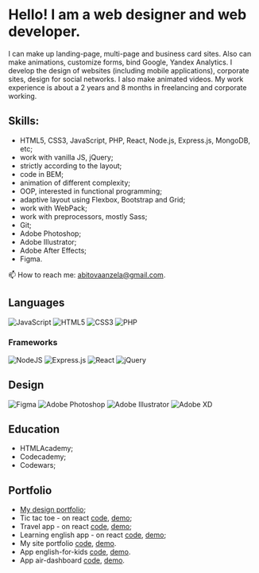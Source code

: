 # Hello! I am a web designer and web developer.

I can make up landing-page, multi-page and business card sites. Also can make animations, customize forms, bind Google, Yandex Analytics. I develop the design of websites (including mobile applications), corporate sites, design for social networks. I also make animated videos.
My work experience is about a 2 years and 8 months in freelancing and  corporate working.

## Skills: 
- HTML5, CSS3, JavaScript, PHP, React, Node.js, Express.js, MongoDB, etc;
- work with vanilla JS, jQuery;
- strictly according to the layout;
- code in BEM;
- animation of different complexity;
- OOP, interested in functional programming;
- adaptive layout using Flexbox, Bootstrap and Grid;
- work with WebPack;
- work with preprocessors, mostly Sass;
- Git;
- Adobe Photoshop;
- Adobe Illustrator;
- Adobe After Effects;
- Figma.

📫 How to reach me: abitovaanzela@gmail.com.

## Languages 
<img alt="JavaScript" src="https://img.shields.io/badge/javascript%20-%23323330.svg?&style=for-the-badge&logo=javascript&logoColor=%23F7DF1E"/>  <img alt="HTML5" src="https://img.shields.io/badge/html5%20-%23E34F26.svg?&style=for-the-badge&logo=html5&logoColor=white"/> <img alt="CSS3" src="https://img.shields.io/badge/css3%20-%231572B6.svg?&style=for-the-badge&logo=css3&logoColor=white"/> <img alt="PHP" src="https://img.shields.io/badge/php-%23777BB4.svg?&style=for-the-badge&logo=php&logoColor=white"/>

### Frameworks
<img alt="NodeJS" src="https://img.shields.io/badge/node.js%20-%2343853D.svg?&style=for-the-badge&logo=node.js&logoColor=white"/> <img alt="Express.js" src="https://img.shields.io/badge/express.js%20-%23404d59.svg?&style=for-the-badge"/> <img alt="React" src="https://img.shields.io/badge/react%20-%2320232a.svg?&style=for-the-badge&logo=react&logoColor=%2361DAFB"/> <img alt="jQuery" src="https://img.shields.io/badge/jquery%20-%230769AD.svg?&style=for-the-badge&logo=jquery&logoColor=white"/>

## Design 
<img alt="Figma" src="https://img.shields.io/badge/figma%20-%23F24E1E.svg?&style=for-the-badge&logo=figma&logoColor=white"/> <img alt="Adobe Photoshop" src="https://img.shields.io/badge/adobe%20photoshop%20-%2331A8FF.svg?&style=for-the-badge&logo=adobe%20photoshop&logoColor=white"/> <img alt="Adobe Illustrator" src="https://img.shields.io/badge/adobe%20illustrator%20-%23FF9A00.svg?&style=for-the-badge&logo=adobe%20illustrator&logoColor=white"/> <img alt="Adobe XD" src="https://img.shields.io/badge/adobe%20xd%20-%23FF26BE.svg?&style=for-the-badge&logo=adobe%20xd&logoColor=white"/>

## Education 
- HTMLAcademy;
- Codecademy;
- Codewars;

## Portfolio
- [My design portfolio](https://www.behance.net/abitovaanz3261);
- Tic tac toe - on react [code](https://github.com/anzhelaAbitova/react-game), [demo](https://anzhelaabitova-react-game.netlify.app/);
- Travel app - on react [code](https://github.com/Mobidikt/travel-app), [demo](https://rs-travel-app.netlify.app);
- Learning english app - on react [code](https://github.com/Mobidikt/rslang), [demo](https://happy-johnson-cd47ab.netlify.app/welcome);
- My site portfolio [code](https://github.com/anzhelaAbitova/portfolio), [demo](https://anzhelaabitova.github.io/portfolio/).
- App english-for-kids [code](https://github.com/anzhelaAbitova/english-for-kids), [demo](https://anzhelaabitova.github.io/portfolio/).
- App air-dashboard [code](https://github.com/anzhelaAbitova/air-dashboard), [demo](https://anzhelaabitova.github.io/air-dashboard/).
